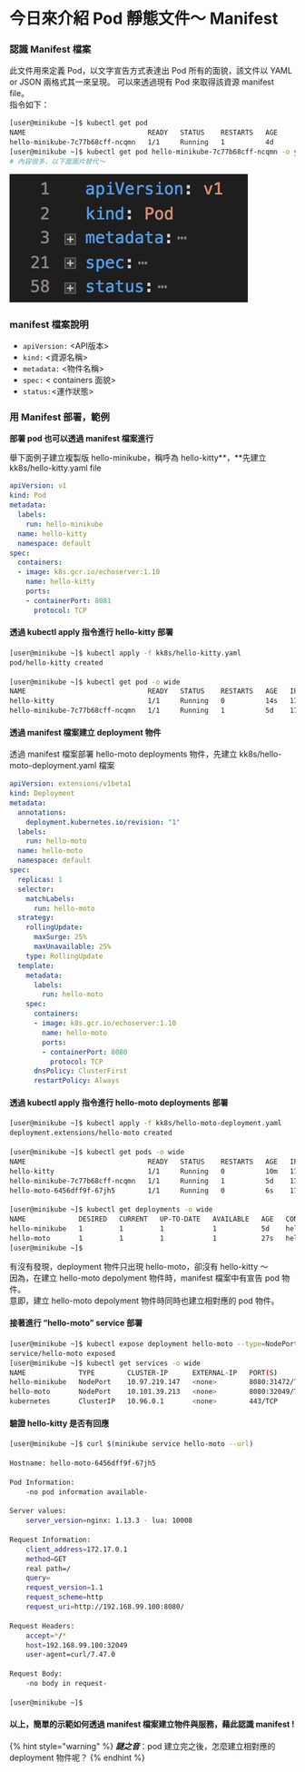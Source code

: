 # 今日來介紹 Pod 靜態文件～ Manifest

### 認識 Manifest 檔案

此文件用來定義 Pod，以文字宣告方式表達出 Pod 所有的面貌，該文件以 YAML or JSON 兩格式其一來呈現。 可以來透過現有 Pod 來取得該資源 manifest file。   
指令如下：

```bash
[user@minikube ~]$ kubectl get pod
NAME                              READY   STATUS    RESTARTS   AGE
hello-minikube-7c77b68cff-ncqmn   1/1     Running   1          4d
[user@minikube ~]$ kubectl get pod hello-minikube-7c77b68cff-ncqmn -o yaml
# 內容很多，以下面圖片替代～
```

![](.gitbook/assets/image%20%2815%29.png)

### manifest 檔案說明

* `apiVersion:`  &lt;API版本&gt;
* `kind:` &lt;資源名稱&gt; 
* `metadata:` &lt;物件名稱&gt; 
* `spec:` &lt; containers 面貌&gt; 
* `status:`&lt;運作狀態&gt;

### 用 Manifest 部署，範例

**部署 pod 也可以透過 manifest 檔案進行**

舉下面例子建立複製版 hello-minikube，稱呼為 hello-kitty**，**先建立 kk8s/hello-kitty.yaml file

```yaml
apiVersion: v1
kind: Pod
metadata:
  labels:
    run: hello-minikube
  name: hello-kitty
  namespace: default
spec:
  containers:
  - image: k8s.gcr.io/echoserver:1.10
    name: hello-kitty
    ports:
    - containerPort: 8081
      protocol: TCP
```

#### 透過 kubectl apply 指令進行 hello-kitty 部署

```bash
[user@minikube ~]$ kubectl apply -f kk8s/hello-kitty.yaml
pod/hello-kitty created

[user@minikube ~]$ kubectl get pod -o wide
NAME                              READY   STATUS    RESTARTS   AGE   IP           NODE
hello-kitty                       1/1     Running   0          14s   172.17.0.6   minikube
hello-minikube-7c77b68cff-ncqmn   1/1     Running   1          5d    172.17.0.4   minikube
```

#### 透過 manifest 檔案建立 deployment 物件

透過 manifest 檔案部署 hello-moto deployments 物件，先建立 kk8s/hello-moto-deployment.yaml 檔案

```yaml
apiVersion: extensions/v1beta1
kind: Deployment
metadata:
  annotations:
    deployment.kubernetes.io/revision: "1"
  labels:
    run: hello-moto
  name: hello-moto
  namespace: default
spec:
  replicas: 1
  selector:
    matchLabels:
      run: hello-moto
  strategy:
    rollingUpdate:
      maxSurge: 25%
      maxUnavailable: 25%
    type: RollingUpdate
  template:
    metadata:
      labels:
        run: hello-moto
    spec:
      containers:
      - image: k8s.gcr.io/echoserver:1.10
        name: hello-moto
        ports:
        - containerPort: 8080
          protocol: TCP
      dnsPolicy: ClusterFirst
      restartPolicy: Always
```

#### 透過 kubectl apply 指令進行 hello-moto deployments 部署

```bash
[user@minikube ~]$ kubectl apply -f kk8s/hello-moto-deployment.yaml
deployment.extensions/hello-moto created

[user@minikube ~]$ kubectl get pods -o wide
NAME                              READY   STATUS    RESTARTS   AGE   IP           NODE
hello-kitty                       1/1     Running   0          10m   172.17.0.6   minikube
hello-minikube-7c77b68cff-ncqmn   1/1     Running   1          5d    172.17.0.4   minikube
hello-moto-6456dff9f-67jh5        1/1     Running   0          6s    172.17.0.7   minikube

[user@minikube ~]$ kubectl get deployments -o wide
NAME             DESIRED   CURRENT   UP-TO-DATE   AVAILABLE   AGE   CONTAINERS       IMAGES                       SELECTOR
hello-minikube   1         1         1            1           5d    hello-minikube   k8s.gcr.io/echoserver:1.10   run=hello-minikube
hello-moto       1         1         1            1           27s   hello-moto       k8s.gcr.io/echoserver:1.10   run=hello-moto
[user@minikube ~]$
```

有沒有發現，deployment 物件只出現 hello-moto，卻沒有 hello-kitty ～  
因為，在建立 hello-moto depolyment 物件時，manifest 檔案中有宣告 pod 物件。  
意即，建立 hello-moto depolyment 物件時同時也建立相對應的 pod 物件。

#### 接著進行 “hello-moto” service 部署

```bash
[user@minikube ~]$ kubectl expose deployment hello-moto --type=NodePort
service/hello-moto exposed
[user@minikube ~]$ kubectl get services -o wide
NAME             TYPE        CLUSTER-IP      EXTERNAL-IP   PORT(S)          AGE   SELECTOR
hello-minikube   NodePort    10.97.219.147   <none>        8080:31472/TCP   5d    run=hello-minikube
hello-moto       NodePort    10.101.39.213   <none>        8080:32049/TCP   17s   run=hello-moto
kubernetes       ClusterIP   10.96.0.1       <none>        443/TCP          6d    <none>
```

#### 驗證 hello-kitty 是否有回應

```bash
[user@minikube ~]$ curl $(minikube service hello-moto --url)

Hostname: hello-moto-6456dff9f-67jh5

Pod Information:
	-no pod information available-

Server values:
	server_version=nginx: 1.13.3 - lua: 10008

Request Information:
	client_address=172.17.0.1
	method=GET
	real path=/
	query=
	request_version=1.1
	request_scheme=http
	request_uri=http://192.168.99.100:8080/

Request Headers:
	accept=*/*
	host=192.168.99.100:32049
	user-agent=curl/7.47.0

Request Body:
	-no body in request-

[user@minikube ~]$ 
```

#### 以上，簡單的示範如何透過 manifest 檔案建立物件與服務，藉此認識 manifest !

{% hint style="warning" %}
_**謎之音**_：pod 建立完之後，怎麼建立相對應的 deployment 物件呢？
{% endhint %}

